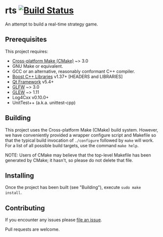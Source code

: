 # rts [![Build Status](https://drone.io/github.com/tobscher/rts/status.png)](https://drone.io/github.com/tobscher/rts/latest)

An attempt to build a real-time strategy game.

## Prerequisites

This project requires:
  * [Cross-platform Make (CMake)](http://www.cmake.org/) ~> 3.0
  * GNU Make or equivalent.
  * GCC or an alternative, reasonably conformant C++ compiler.
  * [Boost C++ Libraries](http://www.boost.org/) v1.37+ [HEADERS and LIBRARIES]
  * [Qt Framework](https://qt-project.org/) v5.4+
  * [GLFW](http://www.glfw.org/) ~> 3.0
  * [GLEW](http://glew.sourceforge.net/) ~> 1.11
  * Log4Cxx v0.10.0+
  * UnitTest++ (a.k.a. unittest-cpp)

## Building

This project uses the Cross-platform Make (CMake) build system. However, we
have conveniently provided a wrapper configure script and Makefile so that
the typical build invocation of `./configure` followed by `make` will work.
For a list of all possible build targets, use the command `make help`.

NOTE: Users of CMake may believe that the top-level Makefile has been
generated by CMake; it hasn't, so please do not delete that file.

## Installing

Once the project has been built (see "Building"), execute `sudo make install`.

## Contributing

If you encounter any issues please [file an issue](https://github.com/tobscher/rts/issues/new).

Pull requests are welcome.
